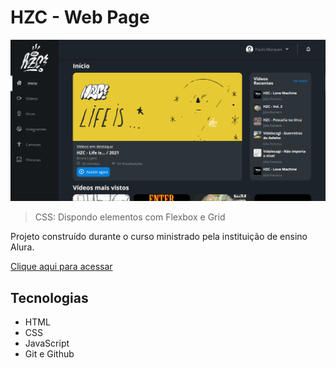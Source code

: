 # HZC - Web Page

![preview](./assets/img/preview.png)

> CSS: Dispondo elementos com Flexbox e Grid

Projeto construído durante o curso ministrado pela instituição de ensino Alura.


[Clique aqui para acessar](https://paulomarquesdev.github.io/HZC---Web-Page/)

## Tecnologias

- HTML
- CSS
- JavaScript
- Git e Github
